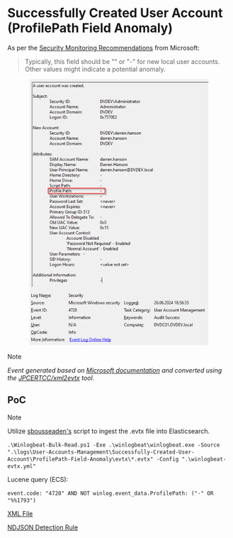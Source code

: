 # Successfully Created User Account (ProfilePath Field Anomaly)

As per the [Security Monitoring Recommendations](https://learn.microsoft.com/en-us/previous-versions/windows/it-pro/windows-10/security/threat-protection/auditing/event-4720#security-monitoring-recommendations) from Microsoft:
> Typically, this field should be "<value not set>" or "-" for new local user accounts. Other values might indicate a potential anomaly.

<div align="center">
    <img alt="Successfully Created User Account (ProfilePath Field Anomaly)" src="/logs/User-Accounts-Management/Successfully-Created-User-Account/ProfilePath-Field-Anomaly/img/ProfilePath-Field-Anomaly.png" width="80%">
</div>

> [!NOTE]
> *Event generated based on [Microsoft documentation](https://learn.microsoft.com/en-us/previous-versions/windows/it-pro/windows-10/security/threat-protection/auditing/event-4720) and converted using the [JPCERTCC/xml2evtx](https://github.com/JPCERTCC/xml2evtx) tool.*

## PoC
> [!NOTE]
> Utilize [sbousseaden's](https://github.com/sbousseaden/EVTX-ATTACK-SAMPLES) script to ingest the .evtx file into Elasticsearch. 

```
.\Winlogbeat-Bulk-Read.ps1 -Exe .\winlogbeat\winlogbeat.exe -Source ".\logs\User-Accounts-Management\Successfully-Created-User-Account\ProfilePath-Field-Anomaly\evtx\*.evtx" -Config ".\winlogbeat-evtx.yml"
```

Lucene query (ECS):

```
event.code: "4720" AND NOT winlog.event_data.ProfilePath: ("-" OR "%%1793")
```

[XML File](/logs/User-Accounts-Management/Successfully-Created-User-Account/ProfilePath-Field-Anomaly/xml/ProfilePath-Field-Anomaly.xml)

[NDJSON Detection Rule](/logs/User-Accounts-Management/Successfully-Created-User-Account/ProfilePath-Field-Anomaly/ndjson/POC-ProfilePath-Field-Anomaly.ndjson)